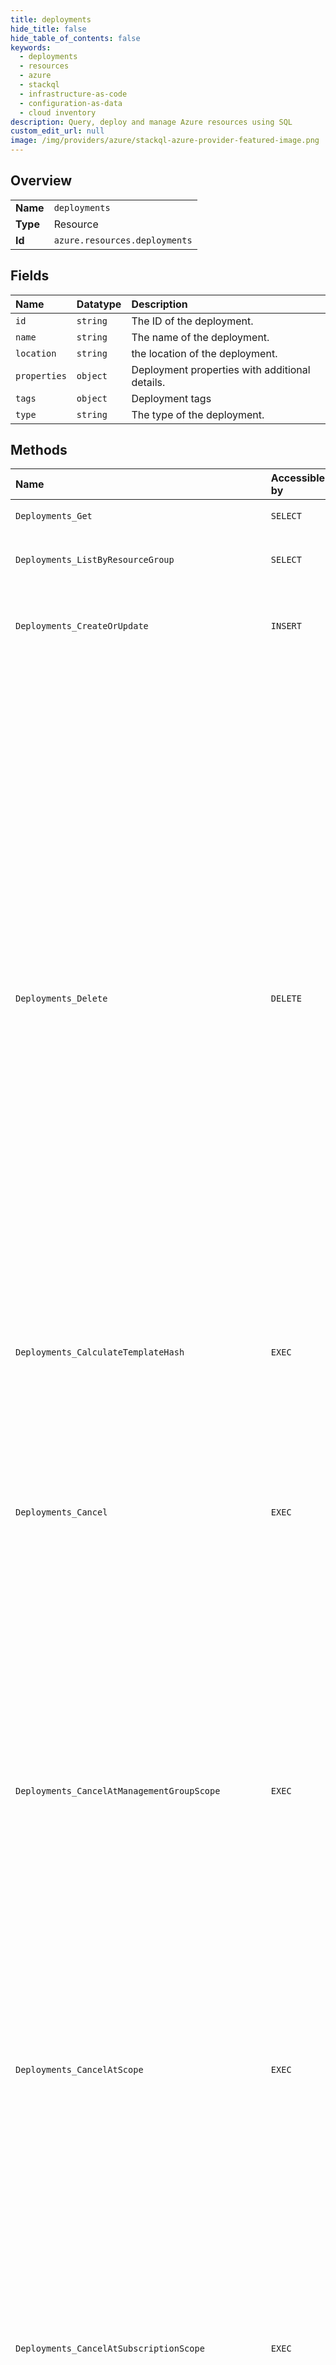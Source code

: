 ```yaml
---
title: deployments
hide_title: false
hide_table_of_contents: false
keywords:
  - deployments
  - resources
  - azure    
  - stackql
  - infrastructure-as-code
  - configuration-as-data
  - cloud inventory
description: Query, deploy and manage Azure resources using SQL
custom_edit_url: null
image: /img/providers/azure/stackql-azure-provider-featured-image.png
---
```

  
    

## Overview
<table><tbody>
<tr><td><b>Name</b></td><td><code>deployments</code></td></tr>
<tr><td><b>Type</b></td><td>Resource</td></tr>
<tr><td><b>Id</b></td><td><code>azure.resources.deployments</code></td></tr>
</tbody></table>

## Fields
| Name | Datatype | Description |
|:-----|:---------|:------------|
| `id` | `string` | The ID of the deployment. |
| `name` | `string` | The name of the deployment. |
| `location` | `string` | the location of the deployment. |
| `properties` | `object` | Deployment properties with additional details. |
| `tags` | `object` | Deployment tags |
| `type` | `string` | The type of the deployment. |
## Methods
| Name | Accessible by | Required Params | Description |
|:-----|:--------------|:----------------|:------------|
| `Deployments_Get` | `SELECT` | `deploymentName, resourceGroupName, subscriptionId` | Gets a deployment. |
| `Deployments_ListByResourceGroup` | `SELECT` | `resourceGroupName, subscriptionId` | Get all the deployments for a resource group. |
| `Deployments_CreateOrUpdate` | `INSERT` | `deploymentName, resourceGroupName, subscriptionId, data__properties` | You can provide the template and parameters directly in the request or link to JSON files. |
| `Deployments_Delete` | `DELETE` | `deploymentName, resourceGroupName, subscriptionId` | A template deployment that is currently running cannot be deleted. Deleting a template deployment removes the associated deployment operations. Deleting a template deployment does not affect the state of the resource group. This is an asynchronous operation that returns a status of 202 until the template deployment is successfully deleted. The Location response header contains the URI that is used to obtain the status of the process. While the process is running, a call to the URI in the Location header returns a status of 202. When the process finishes, the URI in the Location header returns a status of 204 on success. If the asynchronous request failed, the URI in the Location header returns an error-level status code. |
| `Deployments_CalculateTemplateHash` | `EXEC` |  | Calculate the hash of the given template. |
| `Deployments_Cancel` | `EXEC` | `deploymentName, resourceGroupName, subscriptionId` | You can cancel a deployment only if the provisioningState is Accepted or Running. After the deployment is canceled, the provisioningState is set to Canceled. Canceling a template deployment stops the currently running template deployment and leaves the resource group partially deployed. |
| `Deployments_CancelAtManagementGroupScope` | `EXEC` | `deploymentName, groupId` | You can cancel a deployment only if the provisioningState is Accepted or Running. After the deployment is canceled, the provisioningState is set to Canceled. Canceling a template deployment stops the currently running template deployment and leaves the resources partially deployed. |
| `Deployments_CancelAtScope` | `EXEC` | `deploymentName, scope` | You can cancel a deployment only if the provisioningState is Accepted or Running. After the deployment is canceled, the provisioningState is set to Canceled. Canceling a template deployment stops the currently running template deployment and leaves the resources partially deployed. |
| `Deployments_CancelAtSubscriptionScope` | `EXEC` | `deploymentName, subscriptionId` | You can cancel a deployment only if the provisioningState is Accepted or Running. After the deployment is canceled, the provisioningState is set to Canceled. Canceling a template deployment stops the currently running template deployment and leaves the resources partially deployed. |
| `Deployments_CancelAtTenantScope` | `EXEC` | `deploymentName` | You can cancel a deployment only if the provisioningState is Accepted or Running. After the deployment is canceled, the provisioningState is set to Canceled. Canceling a template deployment stops the currently running template deployment and leaves the resources partially deployed. |
| `Deployments_CheckExistence` | `EXEC` | `deploymentName, resourceGroupName, subscriptionId` | Checks whether the deployment exists. |
| `Deployments_CheckExistenceAtManagementGroupScope` | `EXEC` | `deploymentName, groupId` | Checks whether the deployment exists. |
| `Deployments_CheckExistenceAtScope` | `EXEC` | `deploymentName, scope` | Checks whether the deployment exists. |
| `Deployments_CheckExistenceAtSubscriptionScope` | `EXEC` | `deploymentName, subscriptionId` | Checks whether the deployment exists. |
| `Deployments_CheckExistenceAtTenantScope` | `EXEC` | `deploymentName` | Checks whether the deployment exists. |
| `Deployments_CreateOrUpdateAtManagementGroupScope` | `EXEC` | `deploymentName, groupId, data__location, data__properties` | You can provide the template and parameters directly in the request or link to JSON files. |
| `Deployments_CreateOrUpdateAtScope` | `EXEC` | `deploymentName, scope, data__properties` | You can provide the template and parameters directly in the request or link to JSON files. |
| `Deployments_CreateOrUpdateAtSubscriptionScope` | `EXEC` | `deploymentName, subscriptionId, data__properties` | You can provide the template and parameters directly in the request or link to JSON files. |
| `Deployments_CreateOrUpdateAtTenantScope` | `EXEC` | `deploymentName, data__location, data__properties` | You can provide the template and parameters directly in the request or link to JSON files. |
| `Deployments_DeleteAtManagementGroupScope` | `EXEC` | `deploymentName, groupId` | A template deployment that is currently running cannot be deleted. Deleting a template deployment removes the associated deployment operations. This is an asynchronous operation that returns a status of 202 until the template deployment is successfully deleted. The Location response header contains the URI that is used to obtain the status of the process. While the process is running, a call to the URI in the Location header returns a status of 202. When the process finishes, the URI in the Location header returns a status of 204 on success. If the asynchronous request failed, the URI in the Location header returns an error-level status code. |
| `Deployments_DeleteAtScope` | `EXEC` | `deploymentName, scope` | A template deployment that is currently running cannot be deleted. Deleting a template deployment removes the associated deployment operations. This is an asynchronous operation that returns a status of 202 until the template deployment is successfully deleted. The Location response header contains the URI that is used to obtain the status of the process. While the process is running, a call to the URI in the Location header returns a status of 202. When the process finishes, the URI in the Location header returns a status of 204 on success. If the asynchronous request failed, the URI in the Location header returns an error-level status code. |
| `Deployments_DeleteAtSubscriptionScope` | `EXEC` | `deploymentName, subscriptionId` | A template deployment that is currently running cannot be deleted. Deleting a template deployment removes the associated deployment operations. This is an asynchronous operation that returns a status of 202 until the template deployment is successfully deleted. The Location response header contains the URI that is used to obtain the status of the process. While the process is running, a call to the URI in the Location header returns a status of 202. When the process finishes, the URI in the Location header returns a status of 204 on success. If the asynchronous request failed, the URI in the Location header returns an error-level status code. |
| `Deployments_DeleteAtTenantScope` | `EXEC` | `deploymentName` | A template deployment that is currently running cannot be deleted. Deleting a template deployment removes the associated deployment operations. This is an asynchronous operation that returns a status of 202 until the template deployment is successfully deleted. The Location response header contains the URI that is used to obtain the status of the process. While the process is running, a call to the URI in the Location header returns a status of 202. When the process finishes, the URI in the Location header returns a status of 204 on success. If the asynchronous request failed, the URI in the Location header returns an error-level status code. |
| `Deployments_ExportTemplate` | `EXEC` | `deploymentName, resourceGroupName, subscriptionId` | Exports the template used for specified deployment. |
| `Deployments_ExportTemplateAtManagementGroupScope` | `EXEC` | `deploymentName, groupId` | Exports the template used for specified deployment. |
| `Deployments_ExportTemplateAtScope` | `EXEC` | `deploymentName, scope` | Exports the template used for specified deployment. |
| `Deployments_ExportTemplateAtSubscriptionScope` | `EXEC` | `deploymentName, subscriptionId` | Exports the template used for specified deployment. |
| `Deployments_ExportTemplateAtTenantScope` | `EXEC` | `deploymentName` | Exports the template used for specified deployment. |
| `Deployments_GetAtManagementGroupScope` | `EXEC` | `deploymentName, groupId` | Gets a deployment. |
| `Deployments_GetAtScope` | `EXEC` | `deploymentName, scope` | Gets a deployment. |
| `Deployments_GetAtSubscriptionScope` | `EXEC` | `deploymentName, subscriptionId` | Gets a deployment. |
| `Deployments_GetAtTenantScope` | `EXEC` | `deploymentName` | Gets a deployment. |
| `Deployments_ListAtManagementGroupScope` | `EXEC` | `groupId` | Get all the deployments for a management group. |
| `Deployments_ListAtScope` | `EXEC` | `scope` | Get all the deployments at the given scope. |
| `Deployments_ListAtSubscriptionScope` | `EXEC` | `subscriptionId` | Get all the deployments for a subscription. |
| `Deployments_ListAtTenantScope` | `EXEC` |  | Get all the deployments at the tenant scope. |
| `Deployments_Validate` | `EXEC` | `deploymentName, resourceGroupName, subscriptionId, data__properties` | Validates whether the specified template is syntactically correct and will be accepted by Azure Resource Manager.. |
| `Deployments_ValidateAtManagementGroupScope` | `EXEC` | `deploymentName, groupId, data__location, data__properties` | Validates whether the specified template is syntactically correct and will be accepted by Azure Resource Manager.. |
| `Deployments_ValidateAtScope` | `EXEC` | `deploymentName, scope, data__properties` | Validates whether the specified template is syntactically correct and will be accepted by Azure Resource Manager.. |
| `Deployments_ValidateAtSubscriptionScope` | `EXEC` | `deploymentName, subscriptionId, data__properties` | Validates whether the specified template is syntactically correct and will be accepted by Azure Resource Manager.. |
| `Deployments_ValidateAtTenantScope` | `EXEC` | `deploymentName, data__location, data__properties` | Validates whether the specified template is syntactically correct and will be accepted by Azure Resource Manager.. |
| `Deployments_WhatIf` | `EXEC` | `deploymentName, resourceGroupName, subscriptionId, data__properties` | Returns changes that will be made by the deployment if executed at the scope of the resource group. |
| `Deployments_WhatIfAtManagementGroupScope` | `EXEC` | `deploymentName, groupId, data__location, data__properties` | Returns changes that will be made by the deployment if executed at the scope of the management group. |
| `Deployments_WhatIfAtSubscriptionScope` | `EXEC` | `deploymentName, subscriptionId, data__properties` | Returns changes that will be made by the deployment if executed at the scope of the subscription. |
| `Deployments_WhatIfAtTenantScope` | `EXEC` | `deploymentName, data__location, data__properties` | Returns changes that will be made by the deployment if executed at the scope of the tenant group. |
